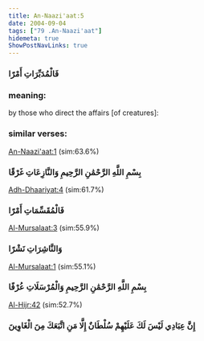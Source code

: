 ```yaml
---
title: An-Naazi'aat:5
date: 2004-09-04
tags: ["79 .An-Naazi'aat"]
hidemeta: true 
ShowPostNavLinks: true 
---
```

### فَالْمُدَبِّرَاتِ أَمْرًا
### meaning: 
by those who direct the affairs [of creatures]:
### similar verses: 

[An-Naazi'aat:1](/79/1) (sim:63.6%)

### بِسْمِ اللَّهِ الرَّحْمَٰنِ الرَّحِيمِ وَالنَّازِعَاتِ غَرْقًا

[Adh-Dhaariyat:4](/51/4) (sim:61.7%)

### فَالْمُقَسِّمَاتِ أَمْرًا

[Al-Mursalaat:3](/77/3) (sim:55.9%)

### وَالنَّاشِرَاتِ نَشْرًا

[Al-Mursalaat:1](/77/1) (sim:55.1%)

### بِسْمِ اللَّهِ الرَّحْمَٰنِ الرَّحِيمِ وَالْمُرْسَلَاتِ عُرْفًا

[Al-Hijr:42](/15/42) (sim:52.7%)

### إِنَّ عِبَادِي لَيْسَ لَكَ عَلَيْهِمْ سُلْطَانٌ إِلَّا مَنِ اتَّبَعَكَ مِنَ الْغَاوِينَ
